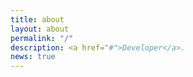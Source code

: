 ```yaml
---
title: about
layout: about
permalink: "/"
description: <a href="#">Developer</a>.
news: true
---
```


